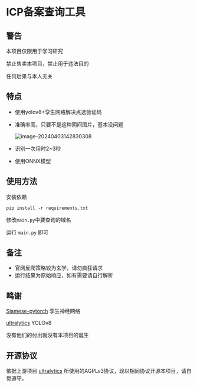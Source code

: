 # ICP备案查询工具

## 警告

本项目仅限用于学习研究

禁止售卖本项目，禁止用于违法目的

任何后果与本人无关

## 特点

- 使用yolov8+孪生网络解决点选验证码

- 准确率高，只要不是这种阴间图片，基本没问题

  ![image-20240403142830308](https://s21.ax1x.com/2024/04/03/pFH4pKU.png)

- 识别一次用时2~3秒

- 使用ONNX模型

## 使用方法

安装依赖

```shell
pip install -r requirements.txt
```

修改`main.py`中要查询的域名

运行 `main.py` 即可

## 备注

- 官网反爬策略较为玄学，请勿疯狂请求
- 运行结果为原始响应，如有需要请自行解析

## 鸣谢

[Siamese-pytorch](https://github.com/bubbliiiing/Siamese-pytorch) 孪生神经网络

[ultralytics](https://github.com/ultralytics/ultralytics) YOLOv8

没有他们的付出就没有本项目的诞生

## 开源协议

依据上游项目 [ultralytics](https://github.com/ultralytics/ultralytics) 所使用的AGPLv3协议，现以相同协议开源本项目，请自觉遵守。
